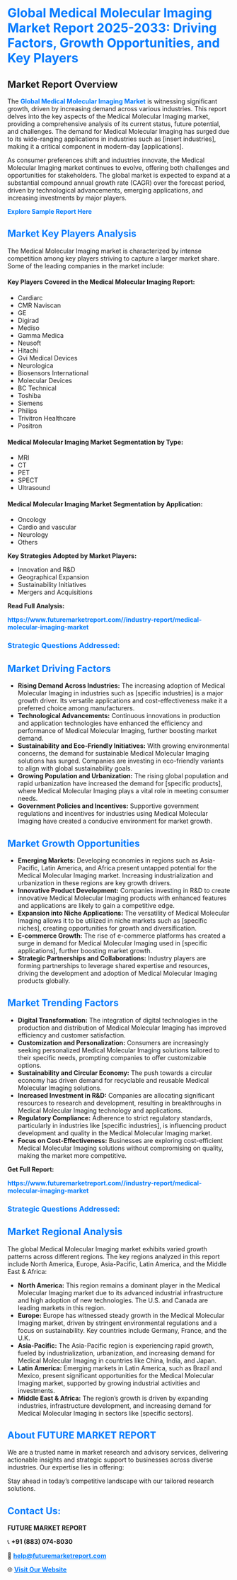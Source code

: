 <h1 style="color: #007BFF;">Global Medical Molecular Imaging Market Report 2025-2033: Driving Factors, Growth Opportunities, and Key Players</h1>

<section id="overview">
<h2>Market Report Overview</h2>
<p>The <a href="https://www.futuremarketreport.com//industry-report/medical-molecular-imaging-market" style="color: #007BFF; text-decoration: none;"><strong>Global Medical Molecular Imaging Market</strong></a> is witnessing significant growth, driven by increasing demand across various industries. This report delves into the key aspects of the Medical Molecular Imaging market, providing a comprehensive analysis of its current status, future potential, and challenges. The demand for Medical Molecular Imaging has surged due to its wide-ranging applications in industries such as [insert industries], making it a critical component in modern-day [applications].</p>
<p>As consumer preferences shift and industries innovate, the Medical Molecular Imaging market continues to evolve, offering both challenges and opportunities for stakeholders. The global market is expected to expand at a substantial compound annual growth rate (CAGR) over the forecast period, driven by technological advancements, emerging applications, and increasing investments by major players.</p>
</section>

<section id="overview">
<p><a href="https://www.futuremarketreport.com//request-sample/reportId=64680" style="color: #007BFF; text-decoration: none;"><strong>Explore Sample Report Here</strong></a></p>
</section>

<section id="key-players">
<h2 style="color: #007BFF;">Market Key Players Analysis</h2>
<p>The Medical Molecular Imaging market is characterized by intense competition among key players striving to capture a larger market share. Some of the leading companies in the market include:</p>
<h4>Key Players Covered in the Medical Molecular Imaging Report:</h4>
<ul><li>Cardiarc</li><li>CMR Naviscan</li><li>GE</li><li>Digirad</li><li>Mediso</li><li>Gamma Medica</li><li>Neusoft</li><li>Hitachi</li><li>Gvi Medical Devices</li><li>Neurologica</li><li>Biosensors International</li><li>Molecular Devices</li><li>BC Technical</li><li>Toshiba</li><li>Siemens</li><li>Philips</li><li>Trivitron Healthcare</li><li>Positron</li></ul>
<h4>Medical Molecular Imaging Market Segmentation by Type:</h4>
<ul><li>MRI</li><li>CT</li><li>PET</li><li>SPECT</li><li>Ultrasound</li></ul>

<h4>Medical Molecular Imaging Market Segmentation by Application:</h4>
<ul><li>Oncology</li><li>Cardio and vascular</li><li>Neurology</li><li>Others</li></ul>
<p><strong>Key Strategies Adopted by Market Players:</strong></p>
<ul>
<li>Innovation and R&D</li>
<li>Geographical Expansion</li>
<li>Sustainability Initiatives</li>
<li>Mergers and Acquisitions</li>
</ul>
</section>

<section>
<p><strong>Read Full Analysis: </strong></p><a href="https://www.futuremarketreport.com//industry-report/medical-molecular-imaging-market" style="color: #007BFF; text-decoration: none;"><strong>https://www.futuremarketreport.com//industry-report/medical-molecular-imaging-market</strong></a>
<h3 style="color: #007BFF;">Strategic Questions Addressed:</h3>
</section>

<section id="driving-factors">
<h2 style="color: #007BFF;">Market Driving Factors</h2>
<ul>
<li><strong>Rising Demand Across Industries:</strong> The increasing adoption of Medical Molecular Imaging in industries such as [specific industries] is a major growth driver. Its versatile applications and cost-effectiveness make it a preferred choice among manufacturers.</li>
<li><strong>Technological Advancements:</strong> Continuous innovations in production and application technologies have enhanced the efficiency and performance of Medical Molecular Imaging, further boosting market demand.</li>
<li><strong>Sustainability and Eco-Friendly Initiatives:</strong> With growing environmental concerns, the demand for sustainable Medical Molecular Imaging solutions has surged. Companies are investing in eco-friendly variants to align with global sustainability goals.</li>
<li><strong>Growing Population and Urbanization:</strong> The rising global population and rapid urbanization have increased the demand for [specific products], where Medical Molecular Imaging plays a vital role in meeting consumer needs.</li>
<li><strong>Government Policies and Incentives:</strong> Supportive government regulations and incentives for industries using Medical Molecular Imaging have created a conducive environment for market growth.</li>
</ul>
</section>

<section id="growth-opportunities">
<h2 style="color: #007BFF;">Market Growth Opportunities</h2>
<ul>
<li><strong>Emerging Markets:</strong> Developing economies in regions such as Asia-Pacific, Latin America, and Africa present untapped potential for the Medical Molecular Imaging market. Increasing industrialization and urbanization in these regions are key growth drivers.</li>
<li><strong>Innovative Product Development:</strong> Companies investing in R&D to create innovative Medical Molecular Imaging products with enhanced features and applications are likely to gain a competitive edge.</li>
<li><strong>Expansion into Niche Applications:</strong> The versatility of Medical Molecular Imaging allows it to be utilized in niche markets such as [specific niches], creating opportunities for growth and diversification.</li>
<li><strong>E-commerce Growth:</strong> The rise of e-commerce platforms has created a surge in demand for Medical Molecular Imaging used in [specific applications], further boosting market growth.</li>
<li><strong>Strategic Partnerships and Collaborations:</strong> Industry players are forming partnerships to leverage shared expertise and resources, driving the development and adoption of Medical Molecular Imaging products globally.</li>
</ul>
</section>

<section id="trending-factors">
<h2 style="color: #007BFF;">Market Trending Factors</h2>
<ul>
<li><strong>Digital Transformation:</strong> The integration of digital technologies in the production and distribution of Medical Molecular Imaging has improved efficiency and customer satisfaction.</li>
<li><strong>Customization and Personalization:</strong> Consumers are increasingly seeking personalized Medical Molecular Imaging solutions tailored to their specific needs, prompting companies to offer customizable options.</li>
<li><strong>Sustainability and Circular Economy:</strong> The push towards a circular economy has driven demand for recyclable and reusable Medical Molecular Imaging solutions.</li>
<li><strong>Increased Investment in R&D:</strong> Companies are allocating significant resources to research and development, resulting in breakthroughs in Medical Molecular Imaging technology and applications.</li>
<li><strong>Regulatory Compliance:</strong> Adherence to strict regulatory standards, particularly in industries like [specific industries], is influencing product development and quality in the Medical Molecular Imaging market.</li>
<li><strong>Focus on Cost-Effectiveness:</strong> Businesses are exploring cost-efficient Medical Molecular Imaging solutions without compromising on quality, making the market more competitive.</li>
</ul>
</section>

<section>
<p><strong>Get Full Report: </strong></p><a href="https://www.futuremarketreport.com//industry-report/medical-molecular-imaging-market" style="color: #007BFF; text-decoration: none;"><strong>https://www.futuremarketreport.com//industry-report/medical-molecular-imaging-market</strong></a>
<h3 style="color: #007BFF;">Strategic Questions Addressed:</h3>
</section>


<section id="regional-analysis">
<h2 style="color: #007BFF;">Market Regional Analysis</h2>
<p>The global Medical Molecular Imaging market exhibits varied growth patterns across different regions. The key regions analyzed in this report include North America, Europe, Asia-Pacific, Latin America, and the Middle East & Africa:</p>
<ul>
<li><strong>North America:</strong> This region remains a dominant player in the Medical Molecular Imaging market due to its advanced industrial infrastructure and high adoption of new technologies. The U.S. and Canada are leading markets in this region.</li>
<li><strong>Europe:</strong> Europe has witnessed steady growth in the Medical Molecular Imaging market, driven by stringent environmental regulations and a focus on sustainability. Key countries include Germany, France, and the U.K.</li>
<li><strong>Asia-Pacific:</strong> The Asia-Pacific region is experiencing rapid growth, fueled by industrialization, urbanization, and increasing demand for Medical Molecular Imaging in countries like China, India, and Japan.</li>
<li><strong>Latin America:</strong> Emerging markets in Latin America, such as Brazil and Mexico, present significant opportunities for the Medical Molecular Imaging market, supported by growing industrial activities and investments.</li>
<li><strong>Middle East & Africa:</strong> The region’s growth is driven by expanding industries, infrastructure development, and increasing demand for Medical Molecular Imaging in sectors like [specific sectors].</li>
</ul>
</section>

<footer>
<h2 style="color: #007BFF;">About FUTURE MARKET REPORT</h2>
<p>We are a trusted name in market research and advisory services, delivering actionable insights and strategic support to businesses across diverse industries. Our expertise lies in offering:</p>

<p>Stay ahead in today’s competitive landscape with our tailored research solutions.</p>

<h2 style="color: #007BFF;">Contact Us:</h2>
<p><strong>FUTURE MARKET REPORT</strong></p>
<p>📞 <strong>+91 (883) 074-8030</strong></p>
<p>📧 <strong><a href="mailto:help@futuremarketreport.com" style="color: #007BFF;">help@futuremarketreport.com</a></strong></p>
<p>🌐 <strong><a href="https://www.futuremarketreport.com/" style="color: #007BFF;">Visit Our Website</a></strong></p>
</footer>